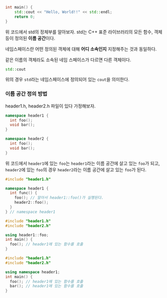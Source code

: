 ```c++
int main() {
    std::cout << "Hello, World!!" << std::endl;
    return 0;
}
```

위 코드에서 std의 정체부를 알아보자. std는 C++ 표준 라이브러리의 모든 함수, 객체 등이 정의된 **이름 공간**이다.

네임스페이스란 어떤 정의된 객체에 대해 **어디 소속인지** 지정해주는 것과 동일하다.

같은 이름의 객체라도 소속된 네임 스페이스가 다르면 다른 객체이다.

```c++
std::cout
```

위의 경우 `std`라는 네임스페이스에 정의되어 있는 `cout`을 의미한다.

### 이름 공간 정의 방법
header1.h, header2.h 파일이 있다 가정해보자.

```c++
namespace header1 {
  int foo();
  void bar();
}

namespace header2 {
  int foo();
  void bar();
}
```

위 코드에서 `header1`에 있는 `foo`는 `header1`라는 이름 공간에 살고 있는 `foo`가 되고, `header2`에 있는 `foo`의 경우 `header2`라는 이름 공간에 살고 있는 `foo`가 된다.

```c++
#include "header1.h"

namespace header1 {
  int func() {
    foo(); // 알아서 header1::foo()가 실행된다.
    header2::foo();
  }
} // namespace header1
```

```c++
#include "header1.h"
#include "header2.h"

using header1::foo;
int main() {
  foo(); // header1에 있는 함수를 호출
}
```

```c++
#include "header1.h"
#include "header2.h"

using namespace header1;
int main() {
  foo(); // header1에 있는 함수를 호출
  bar(); // header1에 있는 함수를 호출
}
```